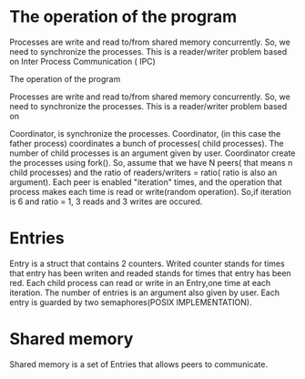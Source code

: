 #  The operation of  the program
 
  Processes are write and read to/from  shared memory concurrently. So, we need to synchronize  the processes.
  This is a reader/writer problem based on Inter Process Communication ( IPC)

  The operation of  the program
 
  Processes are write and read to/from  shared memory concurrently. So, we need to synchronize  the processes.
  This is a reader/writer problem based on 


  Coordinator, is synchronize the processes.
  Coordinator, (in this case the father process) coordinates a bunch of processes( child processes). The number of child processes is
  an argument given by user. Coordinator create the processes  using  fork(). 
  So, assume that we have N peers( that means n child processes) and the ratio of readers/writers = ratio( ratio is also an argument).
  Each peer is enabled "iteration" times, and the operation that  process makes each time is read or write(random operation).
  So,if iteration is 6 and ratio = 1,  3 reads and 3 writes are occured.

#  Entries

  Entry is a struct that contains 2 counters. Writed counter stands for  times that entry has been writen and readed stands for 
  times that entry has been red.
  Each child process can read or write in an Entry,one time at each iteration.
  The number of entries is  an argument also given by user.
  Each entry is guarded by two semaphores(POSIX IMPLEMENTATION).


#  Shared memory
  Shared memory is  a set of Entries that allows peers to communicate. 









